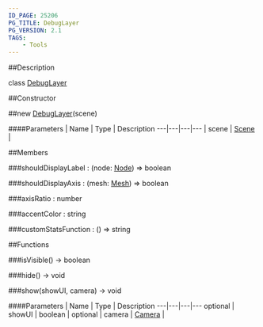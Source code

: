 ```yaml
---
ID_PAGE: 25206
PG_TITLE: DebugLayer
PG_VERSION: 2.1
TAGS:
    - Tools
---
```

##Description

class [DebugLayer](/classes/2.2-alpha/DebugLayer)



##Constructor

##new [DebugLayer](/classes/2.2-alpha/DebugLayer)(scene)



####Parameters
 | Name | Type | Description
---|---|---|---
 | scene | [Scene](/classes/2.2-alpha/Scene) | 

##Members

###shouldDisplayLabel : (node: [Node](/classes/2.2-alpha/Node)) =&gt; boolean



###shouldDisplayAxis : (mesh: [Mesh](/classes/2.2-alpha/Mesh)) =&gt; boolean



###axisRatio : number



###accentColor : string



###customStatsFunction : () =&gt; string



##Functions

###isVisible() &rarr; boolean


###hide() &rarr; void


###show(showUI, camera) &rarr; void



####Parameters
 | Name | Type | Description
---|---|---|---
optional | showUI | boolean | 
optional | camera | [Camera](/classes/2.2-alpha/Camera) | 

